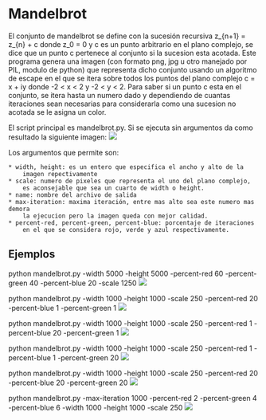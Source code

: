 # Mandelbrot

El conjunto de mandelbrot se define con la sucesión recursiva z_{n+1} = z_{n} + c
donde z_0 = 0 y c es un punto arbitrario en el plano complejo, se dice que un punto
c pertenece al conjunto si la sucesion esta acotada. Este programa genera una imagen
(con formato png, jpg u otro manejado por PIL, modulo de python) que representa dicho
conjunto usando un algoritmo de escape en el que se itera sobre todos los puntos del
plano complejo c = x + iy donde -2 < x < 2 y -2 < y < 2. Para saber si un punto c esta en
el conjunto, se itera hasta un numero dado y dependiendo de cuantas iteraciones
sean necesarias para considerarla como una sucesion no acotada se le asigna un color.

El script principal es mandelbrot.py. Si se ejecuta sin argumentos da como
resultado la siguiente imagen:
![](https://github.com/Luispapiernik/Fractales/blob/master/Mandelbrot/Images/mandelbrot_default.png)

Los argumentos que permite son:

    * width, height: es un entero que especifica el ancho y alto de la
        imagen repectivamente
    * scale: numero de pixeles que representa el uno del plano complejo,
        es aconsejable que sea un cuarto de width o height.
    * name: nombre del archivo de salida
    * max-iteration: maxima iteración, entre mas alto sea este numero mas demora
        la ejecucion pero la imagen queda con mejor calidad.
    * percent-red, percent-green, percent-blue: porcentaje de iteraciones
        en el que se considera rojo, verde y azul respectivamente.


## Ejemplos

python mandelbrot.py -width 5000 -height 5000 -percent-red 60 -percent-green 40 -percent-blue 20 -scale 1250
![](https://github.com/Luispapiernik/Fractales/blob/master/Mandelbrot/Images/mandelbrot_5000.png)

python mandelbrot.py -width 1000 -height 1000 -scale 250 -percent-red 20 -percent-blue 1 -percent-green 1
![](https://github.com/Luispapiernik/Fractales/blob/master/Mandelbrot/Images/mandelbrot_red.png)

python mandelbrot.py -width 1000 -height 1000 -scale 250 -percent-red 1 -percent-blue 20 -percent-green 1
![](https://github.com/Luispapiernik/Fractales/blob/master/Mandelbrot/Images/mandelbrot_blue.png)

python mandelbrot.py -width 1000 -height 1000 -scale 250 -percent-red 1 -percent-blue 1 -percent-green 20
![](https://github.com/Luispapiernik/Fractales/blob/master/Mandelbrot/Images/mandelbrot_green.png)

python mandelbrot.py -width 1000 -height 1000 -scale 250 -percent-red 20 -percent-blue 20 -percent-green 20
![](https://github.com/Luispapiernik/Fractales/blob/master/Mandelbrot/Images/mandelbrot_gray.png)

python mandelbrot.py -max-iteration 1000 -percent-red 2 -percent-green 4 -percent-blue 6 -width 1000 -height 1000 -scale 250
![](https://github.com/Luispapiernik/Fractales/blob/master/Mandelbrot/Images/mandelbrot_good.png)

